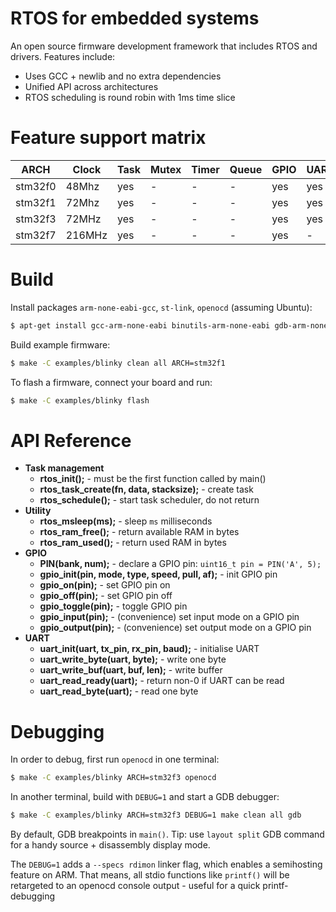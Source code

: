 # RTOS for embedded systems

An open source firmware development framework that includes RTOS and
drivers. Features include:

- Uses GCC + newlib and no extra dependencies
- Unified API across architectures
- RTOS scheduling is round robin with 1ms time slice

# Feature support matrix

|   ARCH  | Clock   | Task | Mutex | Timer | Queue | GPIO | UART | SPI | I2C |
| ------- | ------- | ---- | ----  | ----- | ----- | ---- | ---- | --- | --- |
| stm32f0 | 48Mhz   | yes  | -     | -     | -     | yes  | yes  | -   | -   |
| stm32f1 | 72Mhz   | yes  | -     | -     | -     | yes  | yes  | -   | -   |
| stm32f3 | 72MHz   | yes  | -     | -     | -     | yes  | yes  | -   | -   |
| stm32f7 | 216MHz  | yes  | -     | -     | -     | yes  | -    | -   | -   |

# Build

Install packages `arm-none-eabi-gcc`, `st-link`, `openocd` (assuming Ubuntu):
  ```sh
  $ apt-get install gcc-arm-none-eabi binutils-arm-none-eabi gdb-arm-none-eabi openocd stlink-tools
  ```
Build example firmware:
  ```sh
  $ make -C examples/blinky clean all ARCH=stm32f1
  ```
To flash a firmware, connect your board and run:
  ```sh
  $ make -C examples/blinky flash
  ```

# API Reference

- **Task management**
  - **rtos_init();** - must be the first function called by main()
  - **rtos_task_create(fn, data, stacksize);** - create task
  - **rtos_schedule();** - start task scheduler, do not return
- **Utility**
  - **rtos_msleep(ms);** - sleep `ms` milliseconds
  - **rtos_ram_free();** - return available RAM in bytes
  - **rtos_ram_used();** - return used RAM in bytes
- **GPIO**
  - **PIN(bank, num);** - declare a GPIO pin: `uint16_t pin = PIN('A', 5);`
  - **gpio_init(pin, mode, type, speed, pull, af);** - init GPIO pin
  - **gpio_on(pin);** - set GPIO pin on
  - **gpio_off(pin);** - set GPIO pin off
  - **gpio_toggle(pin);** - toggle GPIO pin
  - **gpio_input(pin);** - (convenience) set input mode on a GPIO pin
  - **gpio_output(pin);** - (convenience) set output mode on a GPIO pin
- **UART**
  - **uart_init(uart, tx_pin, rx_pin, baud);** - initialise UART
  - **uart_write_byte(uart, byte);** - write one byte
  - **uart_write_buf(uart, buf, len);** - write buffer
  - **uart_read_ready(uart);** - return non-0 if UART can be read
  - **uart_read_byte(uart);** - read one byte

# Debugging

In order to debug, first run `openocd` in one terminal:

```sh
$ make -C examples/blinky ARCH=stm32f3 openocd
```

In another terminal, build with `DEBUG=1` and start a GDB debugger:

```sh
$ make -C examples/blinky ARCH=stm32f3 DEBUG=1 make clean all gdb
```

By default, GDB breakpoints in `main()`. Tip: use `layout split` GDB command
for a handy source + disassembly display mode.

The `DEBUG=1` adds a `--specs rdimon` linker flag, which enables a semihosting
feature on ARM. That means, all stdio functions like `printf()` will be
retargeted to an openocd console output - useful for a quick printf-debugging

